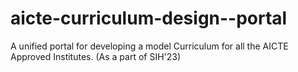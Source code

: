 # aicte-curriculum-design--portal

A unified portal for developing a model Curriculum for all the AICTE Approved Institutes.
(As a part of SIH'23)
